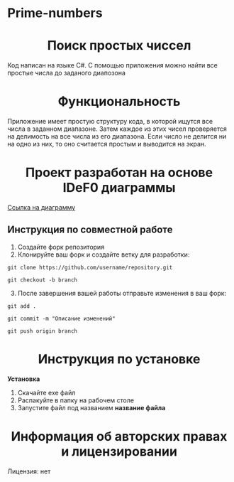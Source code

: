 # Prime-numbers

<h1 align="center">Поиск простых чиссел</h1>

Код написан на языке C#. С помощью приложения можно найти все простые  числа до заданого диапозона
<h1 align="center">Функциональность</h1>

Приложение имеет простую структуру кода, в которой ищутся все числа в заданном диапазоне. Затем каждое из этих чисел проверяется на делимость на все числа из его диапазона. Если число не делится ни на одно из них, то оно считается простым и выводится на экран.
<h1 align="center">Проект разработан на основе IDeF0 диаграммы</h1>

<a href="ссылка">Ссылка на диаграмму</a>

## Инструкция по совместной работе
1. Создайте форк репозитория
2. Клонируйте ваш форк и создайте ветку для разработки:
```
git clone https://github.com/username/repository.git
```
```
git checkout -b branch
```
3. После завершения вашей работы отправьте изменения в ваш форк:
```
git add .
```
```
git commit -m "Описание изменений"
```
```
git push origin branch
```


<h1 align="center">Инструкция по установке</h1>
<p><strong> Установка </strong></p>
<ol>
  <li>Скачайте exe файл<a href="https://github.com/Flex228666/Prime-numbers/blob/main/Prime-numbers.exe"></a> <strong></strong></li>
  <li>Распакуйте в папку на рабочем столе</li>
  <li>Запустите файл под названием <strong>название файла</strong></li>
</ol>

<h1 align="center">Информация об авторских правах и лицензировании</h1>
Лицензия: нет
